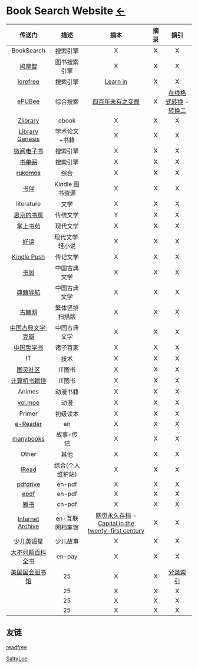 # Book Search Website [←](index.md)

| 传送门 | 描述 | 摘本 | 摘录 | 摘引 |
|:---:|:---:|:---:|:---:|:---:|
| BookSearch | 搜索引擎 | X | X | X |
| [鸠摩智](https://www.jiumodiary.com/) | 图书搜索引擎 | X | X | X |
| [lorefree](https://ebook2.lorefree.com/) | 搜索引擎 | [Learn in](https://ebook2.lorefree.com/site/index?s=Lean%20in) | X | X |
| [ePUBee](http://cn.epubee.com/books/?action=addbooks) | 综合搜索 | [四百年未有之变局](http://cn.epubee.com/files.aspx) | X | [在线格式转换](https://www.aconvert.com/cn/ebook/epub-to-mobi/) - [转换二](http://cn.epubee.com/) |
| [Zlibrary](https://b-ok.global/) | ebook | X | X | X |
| [Library Genesis](http://gen.lib.rus.ec/) | 学术论文+书籍 | X | X | X |
| [微阅电子书](http://www.weibaiyue.com/xingye/yiyao/33070.html) | 搜索引擎 | X | X | X |
| ~~[书单网](https://www.shudan.vip/115040.html)~~ | 搜索引擎 | X | X | X |
| ~~[rukomos](http://cn-library.rukomos.ru/)~~ | 综合 | X | X | X |
| [书伴](https://bookfere.com/ebook) | Kindle 图书资源 | X | X | X |
| literature | 文学 | X | X | X |
| [恩京的书房](https://www.enjing.com/) | 传统文学 | Y | X | X |
| [掌上书苑](https://www.soepub.com/) | 现代文学 | X | X | X |
| [好读](http://www.haodoo.net/) | 现代文学·轻小说 | X | X | X |
| [Kindle Push](https://book.einverne.info/) | 传记文学 | X | X | X |
| [书阁](https://new.shuge.org/collections/) | 中国古典文学 | X | X | X |
| [典籍导航](https://www.2345daohang.com/) | 中国古典文学 | X | X | X |
| [古籍网](http://www.bookinlife.net/) | 繁体竖排扫描版 | X | X | X |
| [中国古典文学·豆瓣](https://tushu.docin.com/) | 中国古典文学 | X | X | X |
| [中国哲学书](https://ctext.org/zh) | 诸子百家 | X | X | X |
| IT | 技术 | X | X | X |
| [图灵社区](https://www.ituring.com.cn/book?tab=free) | IT图书 | X | X | X |
| [计算机书籍控](http://bestcbooks.com/categories/java/) | IT图书 | X | X | X |
| Animes | 动漫书籍 | X | X | X |
| [vol.moe](http://vol.moe/) | 动漫 | X | X | X |
| Primer | 初级读本 | X | X | X |
| [e-Reader](https://english-e-reader.net/level/pre-intermediate) | en | X | X | X |
| [manybooks](https://manybooks.net/) | 故事+传记 | X | X | X |
| Other | 其他 | X | X | X |
| [IRead](http://www.iread.cf/) | 综合(个人维护站) | X | X | X |
| [pdfdrive](https://www.pdfdrive.com/) | en-pdf | X | X | X |
| [epdf](https://epdf.pub/en/) | en-pdf | X | X | X |
| [雅书](https://yabook.org/) | cn-pdf | X | X | X |
| [Internet Archive](https://archive.org/) | en-互联网档案馆 | [网页永久存档](https://archive.is/) - [Capital in the twenty-first century](https://archive.org/details/isbn_9780674430006/page/7/mode/2up) | X | X |
| [少儿英语星](http://www.kindle178.com/) | 少儿故事 | X | X | X |
| [大不列颠百科全书](https://www.britannica.com/) | en-pay | X | X | X |
| [美国国会图书馆](https://www.loc.gov/) | 25 | X | X | [分类索引](https://www.loc.gov/aba/publications/FreeLCC/freelcc.html) |
| []() | 25 | X | X | X |
| []() | 25 | X | X | X |
| []() | 25 | X | X | X |

## 友链

[readfree](http://einverne.github.io/post/2018/02/free-online-books.html)

[SaltyLoe](https://tstrs.me/1475.html)

[]()

[]()

[]()
